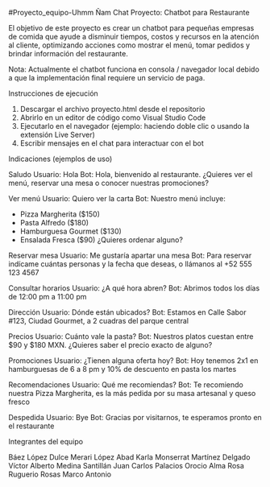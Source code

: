 #Proyecto_equipo-Uhmm Ñam Chat
Proyecto: Chatbot para Restaurante

El objetivo de este proyecto es crear un chatbot para pequeñas empresas de comida que ayude a disminuir tiempos, costos y recursos en la atención al cliente, optimizando acciones como mostrar el menú, tomar pedidos y brindar información del restaurante.

Nota: Actualmente el chatbot funciona en consola / navegador local debido a que la implementación final requiere un servicio de paga.

Instrucciones de ejecución

1. Descargar el archivo proyecto.html desde el repositorio
2. Abrirlo en un editor de código como Visual Studio Code
3. Ejecutarlo en el navegador (ejemplo: haciendo doble clic o usando la extensión Live Server)
4. Escribir mensajes en el chat para interactuar con el bot

Indicaciones (ejemplos de uso)

Saludo
Usuario: Hola
Bot: Hola, bienvenido al restaurante. ¿Quieres ver el menú, reservar una mesa o conocer nuestras promociones?

Ver menú
Usuario: Quiero ver la carta
Bot: Nuestro menú incluye:

* Pizza Margherita (\$150)
* Pasta Alfredo (\$180)
* Hamburguesa Gourmet (\$130)
* Ensalada Fresca (\$90)
  ¿Quieres ordenar alguno?

Reservar mesa
Usuario: Me gustaría apartar una mesa
Bot: Para reservar indícame cuántas personas y la fecha que deseas, o llámanos al +52 555 123 4567

Consultar horarios
Usuario: ¿A qué hora abren?
Bot: Abrimos todos los días de 12:00 pm a 11:00 pm

Dirección
Usuario: Dónde están ubicados?
Bot: Estamos en Calle Sabor #123, Ciudad Gourmet, a 2 cuadras del parque central

Precios
Usuario: Cuánto vale la pasta?
Bot: Nuestros platos cuestan entre \$90 y \$180 MXN. ¿Quieres saber el precio exacto de alguno?

Promociones
Usuario: ¿Tienen alguna oferta hoy?
Bot: Hoy tenemos 2x1 en hamburguesas de 6 a 8 pm y 10% de descuento en pasta los martes

Recomendaciones
Usuario: Qué me recomiendas?
Bot: Te recomiendo nuestra Pizza Margherita, es la más pedida por su masa artesanal y queso fresco

Despedida
Usuario: Bye
Bot: Gracias por visitarnos, te esperamos pronto en el restaurante

Integrantes del equipo

Báez López Dulce Merari
López Abad Karla Monserrat
Martínez Delgado Víctor Alberto
Medina Santillán Juan Carlos
Palacios Orocio Alma Rosa
Ruguerio Rosas Marco Antonio
